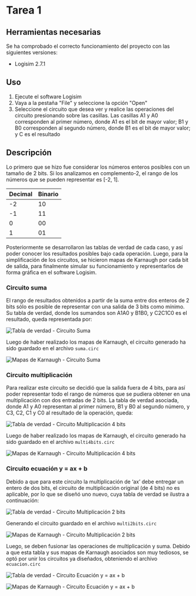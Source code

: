 # Tarea 1

## Herramientas necesarias

Se ha comprobado el correcto funcionamiento del proyecto con las siguientes versiones:
- Logisim 2.7.1

## Uso

1. Ejecute el software Logisim
2. Vaya a la pestaña "File" y seleccione la opción "Open"
3. Seleccione el circuito que desea ver y realice las operaciones del circuito presionando sobre las casillas. Las casillas A1 y A0 corresponden al primer número, donde A1 es el bit de mayor valor; B1 y B0 corresponden al segundo número, donde B1 es el bit de mayor valor; y C es el resultado

## Descripción
Lo primero que se hizo fue considerar los números enteros posibles con un tamaño de 2 bits. Si los analizamos en complemento-2, el rango de los números que se pueden representar es [-2, 1].

| Decimal  | Binario  |
|----------|----------|
|   -2     |   10     |
|   -1     |   11     |
|   0      |   00     |
|   1      |   01     |

Posteriormente se desarrollaron las tablas de verdad de cada caso, y así poder conocer los resultados posibles bajo cada operación. Luego, para la simplificación de los circuitos, se hicieron mapas de Karnaugh por cada bit de salida, para finalmente simular su funcionamiento y representarlos de forma gráfica en el software Logisim.

### Circuito suma

El rango de resultados obtenidos a partir de la suma entre dos enteros de 2 bits sólo es posible de representar con una salida de 3 bits como mínimo. Su tabla de verdad, donde los sumandos son A1A0 y B1B0, y C2C1C0 es el resultado, queda representada por:

![Tabla de verdad - Circuito Suma](suma_tabla.png)

Luego de haber realizado los mapas de Karnaugh, el circuito generado ha sido guardado en el archivo `suma.circ`

![Mapas de Karnaugh - Circuito Suma](suma_mapa.png)

### Circuito multiplicación

Para realizar este circuito se decidió que la salida fuera de 4 bits, para así poder representar todo el rango de números que se pudiera obtener en una multiplicación con dos entradas de 2 bits. La tabla de verdad asociada, donde A1 y A0 representan al primer número, B1 y B0 al segundo número, y C3, C2, C1 y C0 al resultado de la operación, queda:

![Tabla de verdad - Circuito Multiplicación 4 bits](multi4bits_tabla.png)

Luego de haber realizado los mapas de Karnaugh, el circuito generado ha sido guardado en el archivo `multi4bits.circ`

![Mapas de Karnaugh - Circuito Multiplicación 4 bits](multi4bits_mapa.png)

### Circuito ecuación y = ax + b

Debido a que para este circuito la multiplicación de ‘ax’ debe entregar un entero de dos bits, el circuito de multiplicación original (de 4 bits) no es aplicable, por lo que se diseñó uno nuevo, cuya tabla de verdad se ilustra a continuación:

![Tabla de verdad - Circuito Multiplicación 2 bits](multi2bits_tabla.png)

Generando el circuito guardado en el archivo `multi2bits.circ`

![Mapas de Karnaugh - Circuito Multiplicación 2 bits](multi2bits_mapa.png)

Luego, se deben fusionar las operaciones de multiplicación y suma. Debido a que esta tabla y sus mapas de Karnaugh asociados son muy tediosos, se optó por unir los circuitos ya diseñados, obteniendo el archivo `ecuacion.circ`

![Tabla de verdad - Circuito Ecuación y = ax + b](ecuacion_tabla.png)

![Mapas de Karnaugh - Circuito Ecuación y = ax + b](ecuacion_mapa.png)

